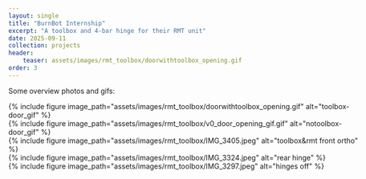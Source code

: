 ```yaml
---
layout: single
title: "BurnBot Internship"
excerpt: "A toolbox and 4-bar hinge for their RMT unit"
date: 2025-09-11
collection: projects
header:
    teaser: assets/images/rmt_toolbox/doorwithtoolbox_opening.gif
order: 3
---
```


Some overview photos and gifs:

<div style="width: 700px; margin: auto;">
{% include figure image_path="assets/images/rmt_toolbox/doorwithtoolbox_opening.gif" alt="toolbox-door_gif"
%}
</div>

<div style="width: 700px; margin: auto;">
{% include figure image_path="assets/images/rmt_toolbox/v0_door_opening_gif.gif" alt="notoolbox-door_gif"
%}
</div>


<div style="width: 700px; margin: auto;">
{% include figure image_path="assets/images/rmt_toolbox/IMG_3405.jpeg" alt="toolbox&rmt front ortho"
%}
</div>

<div style="width: 700px; margin: auto;">
{% include figure image_path="assets/images/rmt_toolbox/IMG_3324.jpeg" alt="rear hinge"
%}
</div>

<div style="width: 700px; margin: auto;">
{% include figure image_path="assets/images/rmt_toolbox/IMG_3297.jpeg" alt="hinges off"
%}
</div>

